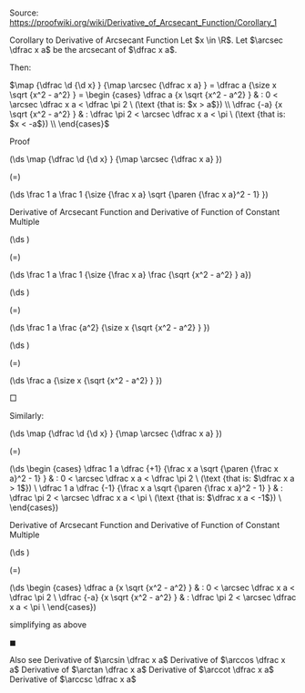 # 

Source: https://proofwiki.org/wiki/Derivative_of_Arcsecant_Function/Corollary_1

Corollary to Derivative of Arcsecant Function
Let $x \in \R$.
Let $\arcsec \dfrac x a$ be the arcsecant of $\dfrac x a$.

Then:

$\map {\dfrac \d {\d x} } {\map \arcsec {\dfrac x a} } = \dfrac a {\size x \sqrt {x^2 - a^2} } = \begin {cases} \dfrac a {x \sqrt {x^2 - a^2} } & : 0 < \arcsec \dfrac x a < \dfrac \pi 2 \ (\text {that is: $x > a$})  \\
\dfrac {-a} {x \sqrt {x^2 - a^2} } & : \dfrac \pi 2 < \arcsec \dfrac x a < \pi \ (\text {that is: $x < -a$}) \\
\end{cases}$


Proof













\(\ds \map {\dfrac \d {\d x} } {\map \arcsec {\dfrac x a} }\)

\(=\)







\(\ds \frac 1 a \frac 1 {\size {\frac x a} \sqrt {\paren {\frac x a}^2 - 1} }\)





Derivative of Arcsecant Function and Derivative of Function of Constant Multiple














\(\ds \)

\(=\)







\(\ds \frac 1 a \frac 1 {\size {\frac x a} \frac {\sqrt {x^2 - a^2} } a}\)




















\(\ds \)

\(=\)







\(\ds \frac 1 a \frac {a^2} {\size x {\sqrt {x^2 - a^2} } }\)




















\(\ds \)

\(=\)







\(\ds \frac a {\size x {\sqrt {x^2 - a^2} } }\)









$\Box$

Similarly:














\(\ds \map {\dfrac \d {\d x} } {\map \arcsec {\dfrac x a} }\)

\(=\)







\(\ds \begin {cases} \dfrac 1 a \dfrac {+1} {\frac x a \sqrt {\paren {\frac x a}^2 - 1} } & : 0 < \arcsec \dfrac x a < \dfrac \pi 2 \ (\text {that is: $\dfrac x a > 1$}) \\
\dfrac 1 a \dfrac {-1} {\frac x a \sqrt {\paren {\frac x a}^2 - 1} } & : \dfrac \pi 2 < \arcsec \dfrac x a < \pi \ (\text {that is: $\dfrac x a < -1$}) \\
\end{cases}\)





Derivative of Arcsecant Function and Derivative of Function of Constant Multiple














\(\ds \)

\(=\)







\(\ds \begin {cases} \dfrac a {x \sqrt {x^2 - a^2} } & : 0 < \arcsec \dfrac x a < \dfrac \pi 2 \\
\dfrac {-a} {x \sqrt {x^2 - a^2} } & : \dfrac \pi 2 < \arcsec \dfrac x a < \pi \\
\end{cases}\)





simplifying as above



$\blacksquare$


Also see
Derivative of $\arcsin \dfrac x a$
Derivative of $\arccos \dfrac x a$
Derivative of $\arctan \dfrac x a$
Derivative of $\arccot \dfrac x a$
Derivative of $\arccsc \dfrac x a$




